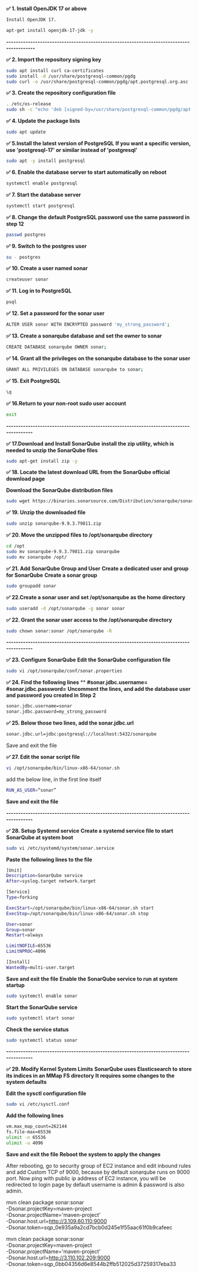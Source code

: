 **✅ 1. Install OpenJDK 17 or above**

```bash
Install OpenJDK 17.

apt-get install openjdk-17-jdk -y
```

**----------------------------------------------------------------------------------------**

**✅ 2. Import the repository signing key**
```bash
sudo apt install curl ca-certificates
sudo install -d /usr/share/postgresql-common/pgdg
sudo curl -o /usr/share/postgresql-common/pgdg/apt.postgresql.org.asc --fail https://www.postgresql.org/media/keys/ACCC4CF8.asc
```
 
**✅ 3. Create the repository configuration file**

```bash
. /etc/os-release
sudo sh -c "echo 'deb [signed-by=/usr/share/postgresql-common/pgdg/apt.postgresql.org.asc] https://apt.postgresql.org/pub/repos/apt $VERSION_CODENAME-pgdg main' > /etc/apt/sources.list.d/pgdg.list"
```

**✅ 4. Update the package lists**
```bash
sudo apt update
```

**✅ 5.Install the latest version of PostgreSQL**
 **If you want a specific version, use 'postgresql-17' or similar instead of 'postgresql'**
```bash
sudo apt -y install postgresql
```

**✅ 6. Enable the database server to start automatically on reboot**
```bash
systemctl enable postgresql
```
**✅ 7. Start the database server**
```bash
systemctl start postgresql
```
**✅ 8. Change the default PostgreSQL password**
**use the same password in step 12**
```bash
passwd postgres
```
**✅ 9. Switch to the postgres user**
```bash
su - postgres
```
**✅ 10. Create a user named sonar**
```bash
createuser sonar
```
**✅ 11. Log in to PostgreSQL**
```bash
psql
```
**✅ 12. Set a password for the sonar user**
```bash
ALTER USER sonar WITH ENCRYPTED password 'my_strong_password';
```
**✅ 13. Create a sonarqube database and set the owner to sonar**
```bash
CREATE DATABASE sonarqube OWNER sonar;
```
**✅ 14. Grant all the privileges on the sonarqube database to the sonar user**
```bash
GRANT ALL PRIVILEGES ON DATABASE sonarqube to sonar;
```
**✅ 15. Exit PostgreSQL**
```bash
\q
```
**✅ 16.Return to your non-root sudo user account**
```bash
exit
```
**---------------------------------------------------------------------------------------**


**✅ 17.Download and Install SonarQube**
  **install the zip utility, which is needed to unzip the SonarQube files**
```bash
sudo apt-get install zip -y
```
 **✅ 18. Locate the latest download URL from the SonarQube official download page**

**Download the SonarQube distribution files**
```bash
sudo wget https://binaries.sonarsource.com/Distribution/sonarqube/sonarqube-9.9.3.79811.zip
```
**✅ 19. Unzip the downloaded file**
```bash
sudo unzip sonarqube-9.9.3.79811.zip
```
**✅ 20. Move the unzipped files to /opt/sonarqube directory**
```bash
cd /opt
sudo mv sonarqube-9.9.3.79811.zip sonarqube
sudo mv sonarqube /opt/
```
**✅ 21. Add SonarQube Group and User**
**Create a dedicated user and group for SonarQube**
**Create a sonar group**
```bash
sudo groupadd sonar
```
**✅ 22.Create a sonar user and set /opt/sonarqube as the home directory**
```bash
sudo useradd -d /opt/sonarqube -g sonar sonar
```
**✅ 22. Grant the sonar user access to the /opt/sonarqube directory**
```bash
sudo chown sonar:sonar /opt/sonarqube -R
```

**---------------------------------------------------------------------------------------**

**✅ 23. Configure SonarQube**
 **Edit the SonarQube configuration file**
```bash
sudo vi /opt/sonarqube/conf/sonar.properties
```
**✅ 24. Find the following lines**
**
**#sonar.jdbc.username=**
**#sonar.jdbc.password=**
**Uncomment the lines, and add the database user and password you created in Step 2**
```bash
sonar.jdbc.username=sonar
sonar.jdbc.password=my_strong_password
```
**✅ 25. Below those two lines, add the sonar.jdbc.url**
```bash
sonar.jdbc.url=jdbc:postgresql://localhost:5432/sonarqube
```
Save and exit the file


**✅ 27. Edit the sonar script file**
```bash
vi /opt/sonarqube/bin/linux-x86-64/sonar.sh
```
add the below line, in the first line itself
```bash
RUN_AS_USER=“sonar”
```


**Save and exit the file**


**---------------------------------------------------------------------------------------**

**✅ 28. Setup Systemd service**
 **Create a systemd service file to start SonarQube at system boot**
```bash
sudo vi /etc/systemd/system/sonar.service
```

**Paste the following lines to the file**
```bash
[Unit]
Description=SonarQube service
After=syslog.target network.target

[Service]
Type=forking

ExecStart=/opt/sonarqube/bin/linux-x86-64/sonar.sh start
ExecStop=/opt/sonarqube/bin/linux-x86-64/sonar.sh stop

User=sonar
Group=sonar
Restart=always

LimitNOFILE=65536
LimitNPROC=4096

[Install]
WantedBy=multi-user.target
```
**Save and exit the file**
**Enable the SonarQube service to run at system startup**
```bash
sudo systemctl enable sonar
 ```
**Start the SonarQube service**
```bash
sudo systemctl start sonar
```
**Check the service status**
```bash
sudo systemctl status sonar
```
**---------------------------------------------------------------------------------------**

**✅ 29. Modify Kernel System Limits**
**SonarQube uses Elasticsearch to store its indices in an MMap FS directory**
**It requires some changes to the system defaults**

 **Edit the sysctl configuration file**
```bash
sudo vi /etc/sysctl.conf
```
**Add the following lines**
```bash
vm.max_map_count=262144
fs.file-max=65536
ulimit -n 65536
ulimit -u 4096
```
**Save and exit the file**
**Reboot the system to apply the changes**


After rebooting, go to security group of EC2 instance and edit inbound rules and add Custom TCP of 9000, 
because by default sonarqube runs on 9000 port. 
Now ping with public ip address of EC2 instance,
you will be redirected to login page
by default username is admin & password is also admin. 


mvn clean package sonar:sonar \
  -Dsonar.projectKey=maven-project \
  -Dsonar.projectName='maven-project' \
  -Dsonar.host.url=http://3.109.60.110:9000 \
  -Dsonar.token=sqp_0e935a9a2cd7bcb0d245e1f55aac61f0b9cafeec



mvn clean package sonar:sonar \
  -Dsonar.projectKey=maven-project \
  -Dsonar.projectName='maven-project' \
  -Dsonar.host.url=http://3.110.102.209:9000 \
  -Dsonar.token=sqp_0bb04356d6e8544b2ffb512025d37259317eba33
